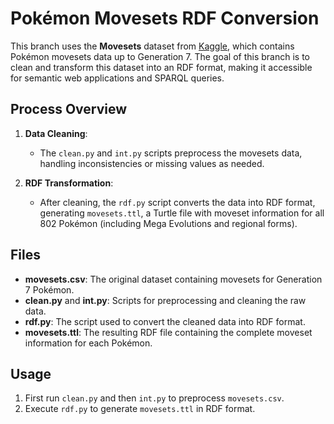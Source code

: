 # Pokémon Movesets RDF Conversion

This branch uses the **Movesets** dataset from [Kaggle](https://www.kaggle.com/datasets/mylesoneill/pokemon-sun-and-moon-gen-7-stats?select=movesets.csv), which contains Pokémon movesets data up to Generation 7. The goal of this branch is to clean and transform this dataset into an RDF format, making it accessible for semantic web applications and SPARQL queries.

## Process Overview

1. **Data Cleaning**:
   - The `clean.py` and `int.py` scripts preprocess the movesets data, handling inconsistencies or missing values as needed.

2. **RDF Transformation**:
   - After cleaning, the `rdf.py` script converts the data into RDF format, generating `movesets.ttl`, a Turtle file with moveset information for all 802 Pokémon (including Mega Evolutions and regional forms).

## Files

- **movesets.csv**: The original dataset containing movesets for Generation 7 Pokémon.
- **clean.py** and **int.py**: Scripts for preprocessing and cleaning the raw data.
- **rdf.py**: The script used to convert the cleaned data into RDF format.
- **movesets.ttl**: The resulting RDF file containing the complete moveset information for each Pokémon.

## Usage

1. First run `clean.py` and then `int.py` to preprocess `movesets.csv`.
2. Execute `rdf.py` to generate `movesets.ttl` in RDF format.
